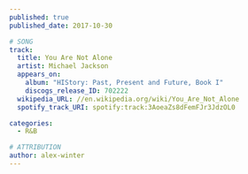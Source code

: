 ```yaml
---
published: true
published_date: 2017-10-30

# SONG
track:
  title: You Are Not Alone
  artist: Michael Jackson
  appears_on:
    album: "HIStory: Past, Present and Future, Book I"
    discogs_release_ID: 702222
  wikipedia_URL: //en.wikipedia.org/wiki/You_Are_Not_Alone
  spotify_track_URI: spotify:track:3AoeaZs8dFemFJr3JdzOL0

categories:
  - R&B

# ATTRIBUTION
author: alex-winter
---
```

